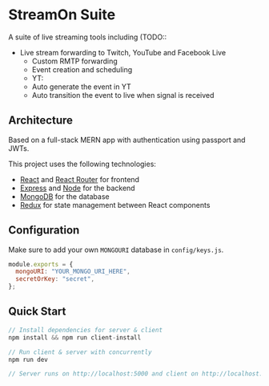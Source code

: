 # StreamOn Suite

A suite of live streaming tools including (TODO::

- Live stream forwarding to Twitch, YouTube and Facebook Live
  - Custom RMTP forwarding
  - Event creation and scheduling
  - YT:
  - Auto generate the event in YT
  - Auto transition the event to live when signal is received

## Architecture

Based on a full-stack MERN app with authentication using passport and JWTs.

This project uses the following technologies:

- [React](https://reactjs.org) and [React Router](https://reacttraining.com/react-router/) for frontend
- [Express](http://expressjs.com/) and [Node](https://nodejs.org/en/) for the backend
- [MongoDB](https://www.mongodb.com/) for the database
- [Redux](https://redux.js.org/basics/usagewithreact) for state management between React components

## Configuration

Make sure to add your own `MONGOURI` database in `config/keys.js`.

```javascript
module.exports = {
  mongoURI: "YOUR_MONGO_URI_HERE",
  secretOrKey: "secret",
};
```

## Quick Start

```javascript
// Install dependencies for server & client
npm install && npm run client-install

// Run client & server with concurrently
npm run dev

// Server runs on http://localhost:5000 and client on http://localhost:3000
```
